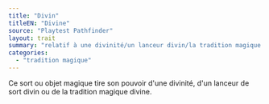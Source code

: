```yaml
---
title: "Divin"
titleEN: "Divine"
source: "Playtest Pathfinder"
layout: trait
summary: "relatif à une divinité/un lanceur divin/la tradition magique divine"
categories:
  - "tradition magique"
---
```

Ce sort ou objet magique tire son pouvoir d'une divinité, d'un lanceur de sort divin ou de la tradition magique divine.
